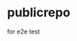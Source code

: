 # publicrepo
for e2e test






























































































































































































































































































































































































































































































































































































































































































































